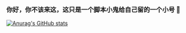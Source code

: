 ### 你好，你不该来这，这只是一个脚本小鬼给自己留的一个小号 👋
[![Anurag's GitHub stats](https://github-readme-stats.vercel.app/api?username=anuraghazra)](https://github.com/anuraghazra/github-readme-stats)

